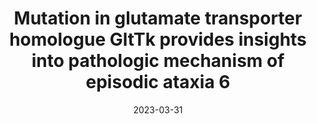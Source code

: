 ---
title: "Mutation in glutamate transporter homologue GltTk provides insights into pathologic mechanism of episodic ataxia 6"
date: "2023-03-31"
authors: "Colucci E, Anshari ZR, Patiño-Ruiz MF, Nemchinova M, Whittaker J, Slotboom DJ, Guskov A"

reviewers: "Macdonald CB"
image: "/static/img/reviews/2023_colucci.png"

peer-review:
 - pdf: "http://cdn.fraserlab.com/reviews/2023_colucci_review.pdf"

published:
- pmid: "37002226"

---